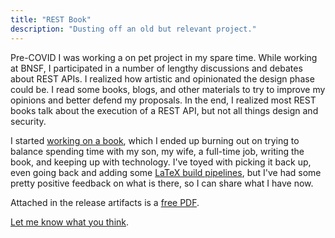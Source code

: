 ```yaml
---
title: "REST Book"
description: "Dusting off an old but relevant project."
---
```


Pre-COVID I was working a on pet project in my spare time.  While working at BNSF, I participated in a number of lengthy discussions and debates about REST APIs.  I realized how artistic and opinionated the design phase could be.  I read some books, blogs, and other materials to try to improve my opinions and better defend my proposals.  In the end, I realized most REST books talk about the execution of a REST API, but not all things design and security.  

I started [working on a book](https://github.com/ZacharyCalvert/restbook), which I ended up burning out on trying to balance spending time with my son, my wife, a full-time job, writing the book, and keeping up with technology.  I've toyed with picking it back up, even going back and adding some [LaTeX build pipelines](https://github.com/ZacharyCalvert/restbook/blob/master/.github/workflows/build.yaml), but I've had some pretty positive feedback on what is there, so I can share what I have now.

Attached in the release artifacts is a [free PDF](https://github.com/ZacharyCalvert/restbook/releases/download/v0.1.0/restful.pdf).  

[Let me know what you think](https://www.linkedin.com/in/zachcalvert/).  